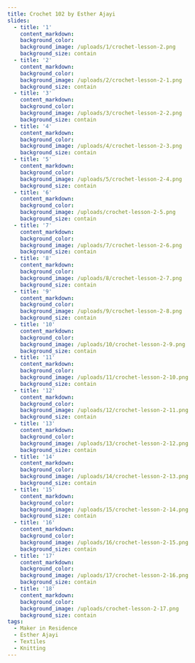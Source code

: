 ```yaml
---
title: Crochet 102 by Esther Ajayi
slides:
  - title: '1'
    content_markdown:
    background_color:
    background_image: /uploads/1/crochet-lesson-2.png
    background_size: contain
  - title: '2'
    content_markdown:
    background_color:
    background_image: /uploads/2/crochet-lesson-2-1.png
    background_size: contain
  - title: '3'
    content_markdown:
    background_color:
    background_image: /uploads/3/crochet-lesson-2-2.png
    background_size: contain
  - title: '4'
    content_markdown:
    background_color:
    background_image: /uploads/4/crochet-lesson-2-3.png
    background_size: contain
  - title: '5'
    content_markdown:
    background_color:
    background_image: /uploads/5/crochet-lesson-2-4.png
    background_size: contain
  - title: '6'
    content_markdown:
    background_color:
    background_image: /uploads/crochet-lesson-2-5.png
    background_size: contain
  - title: '7'
    content_markdown:
    background_color:
    background_image: /uploads/7/crochet-lesson-2-6.png
    background_size: contain
  - title: '8'
    content_markdown:
    background_color:
    background_image: /uploads/8/crochet-lesson-2-7.png
    background_size: contain
  - title: '9'
    content_markdown:
    background_color:
    background_image: /uploads/9/crochet-lesson-2-8.png
    background_size: contain
  - title: '10'
    content_markdown:
    background_color:
    background_image: /uploads/10/crochet-lesson-2-9.png
    background_size: contain
  - title: '11'
    content_markdown:
    background_color:
    background_image: /uploads/11/crochet-lesson-2-10.png
    background_size: contain
  - title: '12'
    content_markdown:
    background_color:
    background_image: /uploads/12/crochet-lesson-2-11.png
    background_size: contain
  - title: '13'
    content_markdown:
    background_color:
    background_image: /uploads/13/crochet-lesson-2-12.png
    background_size: contain
  - title: '14'
    content_markdown:
    background_color:
    background_image: /uploads/14/crochet-lesson-2-13.png
    background_size: contain
  - title: '15'
    content_markdown:
    background_color:
    background_image: /uploads/15/crochet-lesson-2-14.png
    background_size: contain
  - title: '16'
    content_markdown:
    background_color:
    background_image: /uploads/16/crochet-lesson-2-15.png
    background_size: contain
  - title: '17'
    content_markdown:
    background_color:
    background_image: /uploads/17/crochet-lesson-2-16.png
    background_size: contain
  - title: '18'
    content_markdown:
    background_color:
    background_image: /uploads/crochet-lesson-2-17.png
    background_size: contain
tags:
  - Maker in Residence
  - Esther Ajayi
  - Textiles
  - Knitting
---
```

